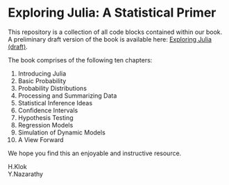 # Exploring Julia: A Statistical Primer

This repository is a collection of all code blocks contained within our book. A preliminary draft version of the book is available here: [Exploring Julia (draft)](https://people.smp.uq.edu.au/YoniNazarathy/julia-stats/exploring-julia-a-statistical-primer-DRAFT.pdf). 

The book comprises of the following ten chapters:

1. Introducing Julia  
2. Basic Probability  
3. Probability Distributions  
4. Processing and Summarizing Data  
5. Statistical Inference Ideas  
6. Confidence Intervals   
7. Hypothesis Testing  
8. Regression Models  
9. Simulation of Dynamic Models  
10. A View Forward  

We hope you find this an enjoyable and instructive resource.

H.Klok  
Y.Nazarathy
